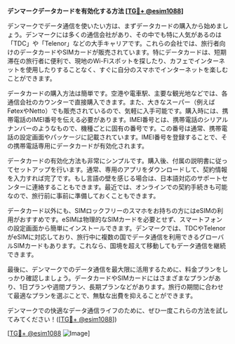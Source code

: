 **デンマークデータカードを有効化する方法 [[TG💪+ @esim1088](https://t.me/s/esim1088)]**

デンマークでデータ通信を使いたい方は、まずデータカードの購入から始めましょう。デンマークには多くの通信会社があり、その中でも特に人気があるのは「TDC」や「Telenor」などの大手キャリアです。これらの会社では、旅行者向けのデータカードやSIMカードが販売されています。特にデータカードは、短期滞在の旅行者に便利で、現地のWi-Fiスポットを探したり、カフェでインターネットを使用したりすることなく、すぐに自分のスマホでインターネットを楽しむことができます。

データカードの購入方法は簡単です。空港や電車駅、主要な観光地などでは、各通信会社のカウンターで直接購入できます。また、大きなスーパー（例えばFøtexやNetto）でも販売されているので、気軽に入手可能です。購入時には、携帯電話のIMEI番号を伝える必要があります。IMEI番号とは、携帯電話のシリアルナンバーのようなもので、機種ごとに固有の番号です。この番号は通常、携帯電話の設定画面やパッケージに記載されています。IMEI番号を登録することで、その携帯電話専用にデータカードが有効化されます。

データカードの有効化方法も非常にシンプルです。購入後、付属の説明書に従ってセットアップを行います。通常、専用のアプリをダウンロードして、契約情報を入力すれば完了です。もし言語の壁を感じる場合は、日本語対応のサポートセンターに連絡することもできます。最近では、オンラインでの契約手続きも可能なので、旅行前に事前に準備しておくこともできます。

データカード以外にも、SIMロックフリーのスマホをお持ちの方にはeSIMの利用がおすすめです。eSIMは物理的なSIMカードを必要とせず、スマートフォンの設定画面から簡単にインストールできます。デンマークでは、TDCやTelenorがeSIMに対応しており、旅行中に複数の国でデータ通信を利用できるグローバルSIMカードもあります。これなら、国境を超えて移動してもデータ通信を継続できます。

最後に、デンマークでのデータ通信を最大限に活用するために、料金プランをしっかり確認しましょう。データカードやSIMカードにはさまざまなプランがあり、1日プランや週間プラン、長期プランなどがあります。旅行の期間に合わせて最適なプランを選ぶことで、無駄な出費を抑えることができます。

デンマークでの快適なデータ通信ライフのために、ぜひ一度これらの方法を試してみてください！([[TG💪+ @esim1088](https://t.me/s/esim1088)])

[[TG💪+ @esim1088](https://t.me/s/esim1088) ![Image](https://i.postimg.cc/Y0z9fWf4/image.png)]